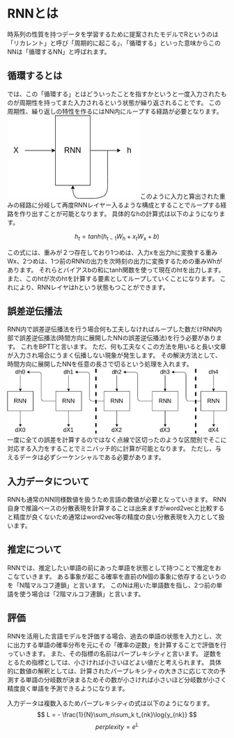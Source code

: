 <script async src="https://cdnjs.cloudflare.com/ajax/libs/mathjax/2.7.0/MathJax.js?config=TeX-AMS_CHTML"></script>
<script type="text/x-mathjax-config">
 MathJax.Hub.Config({
 tex2jax: {
 inlineMath: [["\\(","\\)"] ],
 displayMath: [ ['$$','$$'], ["\\[","\\]"] ]
 }
 });
</script>

# RNNとは
時系列の性質を持つデータを学習するために提案されたモデルでRというのは「リカレント」と呼び「周期的に起こる」、「循環する」といった意味からこのNNは「循環するNN」と呼ばれます。

## 循環するとは
では、この「循環する」とはどういったことを指すかというと一度入力されたものが周期性を持ってまた入力されるという状態が繰り返されることです。
この周期性、繰り返しの特性を作るにはNN内にループする経路が必要となります。
![RNN](img/RNN.jpg)
このように入力と算出された重みの経路に分岐して再度RNNレイヤー入るような構成とすることでループする経路を作り出すことが可能となります。
具体的なhの計算式は以下のようになります。

$$ h_t = tanh(h_{t-1}W_h + x_tW_x+b) $$

この式には、重みが２つ存在しており1つめは、入力xを出力hに変換する重みWx、2つめは、1つ前のRNNの出力を次時刻の出力に変換するための重みWhがあります。
それらとバイアスbの和にtanh関数を使って現在のhtを出力します。
また、このhtが次のhtを計算する要素としてループしていくことになります。
これにより、RNNレイヤはhという状態もつことができます。

## 誤差逆伝播法
RNN内で誤差逆伝播法を行う場合何も工夫しなければループした数だけRNN内部で誤差逆伝播法(時間方向に展開したNNの誤差逆伝播法)を行う必要があります。
これをBPTTと言います。
ただ、何も工夫なくこの方法を用いると長い文章が入力され場合にうまく伝播しない現象が発生します。
その解決方法として、時間方向に展開したNNを任意の長さで切るという処理を入れます。
![TBPTT](img/TBPTT.jpg)
一度に全ての誤差を計算するのではなく点線で区切ったのような区間別でそこに対応する入力をすることでミニバッチ的に計算が可能となります。
ただし、与えるデータは必ずシーケンシャルである必要があります。

## 入力データについて
RNNも通常のNN同様数値を扱うため言語の数値が必要となっていきます。
RNN自身で推論ベースの分散表現を計算することは出来ますがword2vecと比較すると精度が良くないため通常はword2vec等の精度の良い分散表現を入力として扱います。

## 推定について
RNNでは、推定したい単語の前にあった単語を状態として持つことで推定をおこなていきます。
ある事象が起こる確率を直前のN個の事象に依存するというのを「N階マルコフ連鎖」と言います。
このNは用いた単語数を指し、2つ前の単語を使う場合は「2階マルコフ連鎖」と言います。

## 評価
RNNを活用した言語モデルを評価する場合、過去の単語の状態を入力とし、次に出力する単語の確率分布を元にその「確率の逆数」を計算することで評価を行っていきます。
また、その指標の名前はパープレキシティと言います。
逆数をとるため指標としては、小さければ小さいほどよい値だと考えられます。
具体的に数値の解釈としては、計算されたパープレキシティの大きさに応じて次の予測する単語の分岐数が決まるためその数が小さければ小さいほど分岐数が小さく精度良く単語を予測できるようになります。

入力データは複数入るためパープレキシティの式は以下のようになります。
$$ L = - \frac{1}{N}\sum_n\sum_k t_{nk}\log{y_{nk}} $$
$$ perplexity = e^L $$

